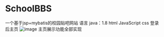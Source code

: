 # SchoolBBS
一个基于jsp+mybatis的校园贴吧网站
语言 java：1.8 html JavaScript css
登录后主页
![image](https://github.com/user-attachments/assets/2f8c8044-5fab-4bd8-9677-aac18b8b5abc)
主页展示功能全部实现
